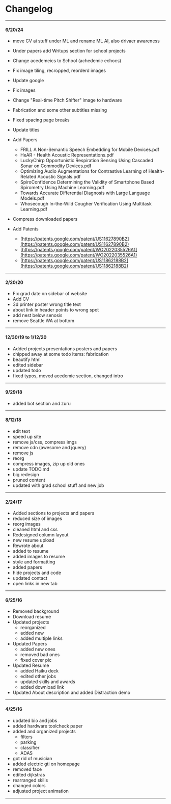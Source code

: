 # Changelog
---------------
#### 6/20/24
* move CV ai stuff under ML and rename ML AI, also drivaer awareness
* Under papers add Writups section for school projects
* Change acedemeics to School (achedemic echocs)
* Fix image tiling, recropped, reorderd images
* Update google
* Fix images
* Change "Real-time Pitch Shifter" image to hardware
* Fabrication and some other subtitles missing
* Fixed spacing page breaks
* Update titles

* Add Papers
  * FRILL A Non-Semantic Speech Embedding for Mobile Devices.pdf
  * HeAR - Health Acoustic Representations.pdf
  * LuckyChirp Opportunistic Respiration Sensing Using Cascaded Sonar on Commodity Devices.pdf
  * Optimizing Audio Augmentations for Contrastive Learning of Health-Related Acoustic Signals.pdf
  * SpiroConfidence Determining the Validity of Smartphone Based Spirometry Using Machine Learning.pdf
  * Towards Accurate Differential Diagnosis with Large Language Models.pdf
  * Whosecough In-the-Wild Cougher Verification Using Multitask Learning.pdf
* Compress downloaded papers

* Add Patents
  * [https://patents.google.com/patent/US11627890B2](https://patents.google.com/patent/US11627890B2)
  * [https://patents.google.com/patent/WO2022035526A1](https://patents.google.com/patent/WO2022035526A1)
  * [https://patents.google.com/patent/US11862188B2](https://patents.google.com/patent/US11862188B2)

---------------
#### 2/20/20
* Fix grad date on sidebar of website
* Add CV
* 3d printer poster wrong title text
* about link in header points to wrong spot
* add nest below senosis
* remove Seattle WA at bottom

---------------
#### 12/30/19 to 1/12/20
* Added projects presentations posters and papers
* chipped away at some todo items: fabrication
* beautify html
* edited sidebar
* updated todo
* fixed typos, moved acedemic section, changed intro

---------------
#### 9/29/18
* added bot section and zuru

---------------
#### 8/12/18
* edit text
* speed up site 
* remove js/css, compress imgs
* remove cdn (awesome and jquery)
* remove js
* reorg
* compress images, zip up old ones
* update TODO.md
* big redesign
* pruned content
* updated with grad school stuff and new job

---------------
#### 2/24/17
* Added sections to projects and papers
* reduced size of images
* reorg images
* cleaned html and css
* Redesigned column layout
* new resume upload
* Rewrote about
* added to resume
* added images to resume
* style and formatting
* added papers
* hide projects and code
* updated contact
* open links in new tab

---------------
#### 6/25/16
* Removed background
* Download resume
* Updated projects
	* reorganized
	* added new
	* added multiple links
* Updated Papers
	* added new ones
	* removed bad ones
	* fixed cover pic
* Updated Resume
	* added Haiku deck
	* edited other jobs
	* updated skills and awards
	* added download link
* Updated About description and added Distraction demo

---------------
#### 4/25/16
* updated bio and jobs
* added hardware toolcheck paper
* added and organized projects
	* filters
	* parking
	* classifier
	* ADAS
* got rid of musician
* added electric gti on homepage
* removed face
* edited dijkstras
* rearranged skills
* changed colors
* adjusted project animation
----------------
